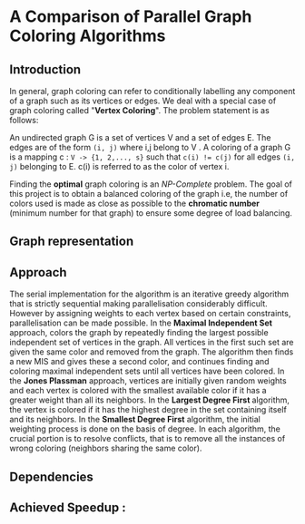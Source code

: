 # A Comparison of Parallel Graph Coloring Algorithms
## Introduction
In general, graph coloring can refer to conditionally labelling any component of a graph such as its vertices or edges. We deal with a special case of graph coloring called "<b>Vertex Coloring</b>". The problem statement is as follows:

An undirected graph G is a set of vertices V and a set of edges E. The edges are of the form ```(i, j)``` where i,j belong to V . A coloring of a graph G is a mapping c : ```V -> {1, 2,..., s}``` such that ```c(i) != c(j)``` for all edges ```(i, j)``` belonging to E. c(i) is referred to as the color of vertex i.

Finding the <b>optimal</b> graph coloring is an <i>NP-Complete</i> problem. The goal of this project is to obtain a balanced coloring of the graph i.e, the number of colors used is made as close as possible to the <b>chromatic number</b> (minimum number for that graph) to ensure some degree of load balancing.

## Graph representation


## Approach
The serial implementation for the algorithm is an iterative greedy algorithm that is strictly sequential making parallelisation considerably difficult. However by assigning weights to each vertex based on certain constraints, parallelisation can be made possible. In the <b>Maximal Independent Set</b> approach, colors the graph by repeatedly finding the largest possible independent set of vertices in the graph. All vertices in the first such set are given the same color and removed from the graph. The algorithm then finds a new MIS and gives these a second color, and continues finding and coloring maximal independent sets until all vertices have been colored. In the <b>Jones Plassman</b> approach, vertices are initially given random weights and each vertex is colored with the smallest available color if it has a greater weight than all its neighbors. In the <b>Largest Degree First </b>algorithm, the vertex is colored if it has the highest degree in the set containing itself and its neighbors. In the <b>Smallest Degree First</b> algorithm, the initial weighting process is done on the basis of degree. In each algorithm, the crucial portion is to resolve conflicts, that is to remove all the instances of wrong coloring (neighbors sharing the same color).

## Dependencies


## Achieved Speedup : 
